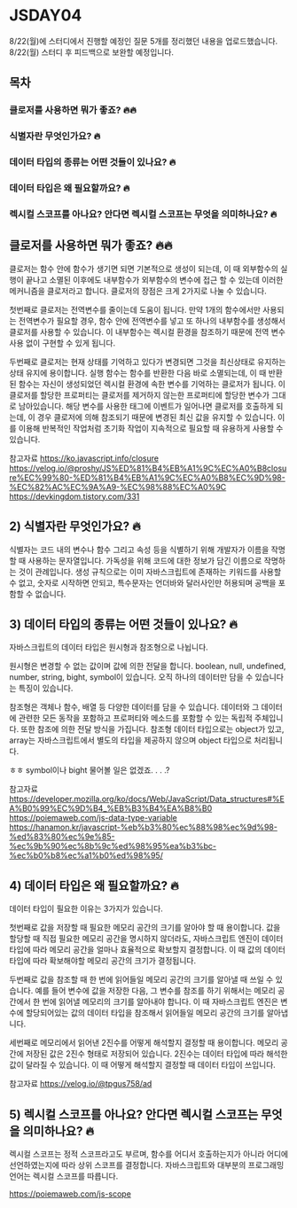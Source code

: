 # JSDAY04

8/22(월)에 스터디에서 진행할 예정인 질문 5개를 정리했던 내용을 업로드했습니다.
8/22(월) 스터디 후 피드백으로 보완할 예정입니다.

## 목차

### 클로저를 사용하면 뭐가 좋죠? 🔥🔥

### 식별자란 무엇인가요? 🔥

### 데이터 타입의 종류는 어떤 것들이 있나요? 🔥

### 데이터 타입은 왜 필요할까요? 🔥

### 렉시컬 스코프를 아나요? 안다면 렉시컬 스코프는 무엇을 의미하나요? 🔥

## 클로저를 사용하면 뭐가 좋죠? 🔥🔥

클로저는 함수 안에 함수가 생기면 되면 기본적으로 생성이 되는데, 이 때 외부함수의 실행이 끝나고 소멸된 이후에도 내부함수가 외부함수의 변수에 접근 할 수 있는데 이러한 메커니즘을 클로저라고 합니다. 클로저의 장점은 크게 2가지로 나눌 수 있습니다.

첫번째로 클로저는 전역변수를 줄이는데 도움이 됩니다. 만약 1개의 함수에서만 사용되는 전역변수가 필요할 경우, 함수 안에 전역변수를 넣고 또 하나의 내부함수를 생성해서 클로저를 사용할 수 있습니다. 이 내부함수는 렉시컬 환경을 참조하기 때문에 전역 변수 사용 없이 구현할 수 있게 됩니다.

두번째로 클로저는 현재 상태를 기억하고 있다가 변경되면 그것을 최신상태로 유지하는 상태 유지에 용이합니다.
실행 함수는 함수를 반환한 다음 바로 소멸되는데, 이 때 반환된 함수는 자신이 생성되었던 렉시컬 환경에 속한 변수를 기억하는 클로저가 됩니다. 이 클로저를 할당한 프로퍼티는 클로저를 제거하지 않는한 프로퍼티에 할당한 변수가 그대로 남아있습니다. 해당 변수를 사용한 태그에 이벤트가 일어나면 클로저를 호출하게 되는데, 이 경우 클로저에 의해 참조되기 때문에 변경된 최신 값을 유지할 수 있습니다. 이를 이용해 반복적인 작업처럼 초기화 작업이 지속적으로 필요할 때 유용하게 사용할 수 있습니다.

참고자료
https://ko.javascript.info/closure
https://velog.io/@proshy/JS%ED%81%B4%EB%A1%9C%EC%A0%B8closure%EC%99%80-%ED%81%B4%EB%A1%9C%EC%A0%B8%EC%9D%98-%EC%82%AC%EC%9A%A9-%EC%98%88%EC%A0%9C
https://devkingdom.tistory.com/331

## 2) 식별자란 무엇인가요? 🔥

식별자는 코드 내의 변수나 함수 그리고 속성 등을 식별하기 위해 개발자가 이름을 작명할 때 사용하는 문자열입니다. 가독성을 위해 코드에 대한 정보가 담긴 이름으로 작명하는 것이 관례입니다.
생성 규칙으로는 이미 자바스크립트에 존재하는 키워드를 사용할 수 없고, 숫자로 시작하면 안되고, 특수문자는 언더바와 달러사인만 허용되며 공백을 포함할 수 없습니다.

## 3) 데이터 타입의 종류는 어떤 것들이 있나요? 🔥

자바스크립트의 데이터 타입은 원시형과 참조형으로 나뉩니다.

원시형은 변경할 수 없는 값이며 값에 의한 전달을 합니다. boolean, null, undefined, number, string, bight, symbol이 있습니다. 오직 하나의 데이터만 담을 수 있습니다는 특징이 있습니다.

참조형은 객체나 함수, 배열 등 다양한 데이터를 담을 수 있습니다. 데이터와 그 데이터에 관련한 모든 동작을 포함하고 프로퍼티와 메소드를 포함할 수 있는 독립적 주체입니다. 또한 참조에 의한 전달 방식을 가집니다. 참조형 데이터 타입으로는 object가 있고, array는 자바스크립트에서 별도의 타입을 제공하지 않으며 object 타입으로 처리됩니다.

ㅎㅎ symbol이나 bight 물어볼 일은 없겠죠. . . .?

참고자료
https://developer.mozilla.org/ko/docs/Web/JavaScript/Data_structures#%EA%B0%99%EC%9D%B4_%EB%B3%B4%EA%B8%B0
https://poiemaweb.com/js-data-type-variable
https://hanamon.kr/javascript-%eb%b3%80%ec%88%98%ec%9d%98-%ed%83%80%ec%9e%85-%ec%9b%90%ec%8b%9c%ed%98%95%ea%b3%bc-%ec%b0%b8%ec%a1%b0%ed%98%95/

## 4) 데이터 타입은 왜 필요할까요? 🔥

데이터 타입이 필요한 이유는 3가지가 있습니다.

첫번째로 값을 저장할 때 필요한 메모리 공간의 크기를 알아야 할 때 용이합니다.
값을 할당할 때 직접 필요한 메모리 공간을 명시하지 않더라도, 자바스크립트 엔진이 데이터 타입에 따라 메모리 공간을 얼마나 효율적으로 확보할지 결정합니다. 이 때 값의 데이터 타입에 따라 확보해야할 메모리 공간의 크기가 결정됩니다.

두번째로 값을 참조할 때 한 번에 읽어들일 메모리 공간의 크기를 알아낼 때 쓰일 수 있습니다.
예를 들어 변수에 값을 저장한 다음, 그 변수를 참조를 하기 위해서는 메모리 공간에서 한 번에 읽어낼 메모리의 크기를 알아내야 합니다. 이 때 자바스크립트 엔진은 변수에 할당되어있는 값의 데이터 타입을 참조해서 읽어들일 메모리 공간의 크기를 알아냅니다.

세번째로 메모리에서 읽어낸 2진수를 어떻게 해석할지 결정할 때 용이합니다.
메모리 공간에 저장된 값은 2진수 형태로 저장되어 있습니다. 2진수는 데이터 타입에 따라 해석한 값이 달라질 수 있습니다. 이 때 어떻게 해석할지 결정할 때 데이터 타입이 쓰입니다.

참고자료
https://velog.io/@tpgus758/ad

## 5) 렉시컬 스코프를 아나요? 안다면 렉시컬 스코프는 무엇을 의미하나요? 🔥

렉시컬 스코프는 정적 스코프라고도 부르며, 함수를 어디서 호출하는지가 아니라 어디에 선언하였는지에 따라 상위 스코프를 결정합니다. 자바스크립트와 대부분의 프로그래밍 언어는 렉시컬 스코프를 따릅니다.

https://poiemaweb.com/js-scope
